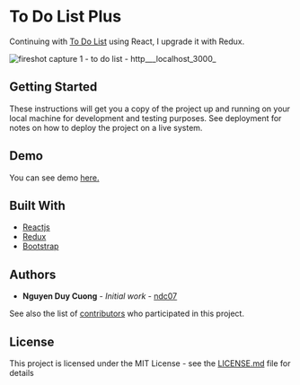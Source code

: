 # To Do List Plus

Continuing with [To Do List](https://github.com/ndc07/to-do-list) using React, I upgrade it with Redux.

![fireshot capture 1 - to do list - http___localhost_3000_](https://user-images.githubusercontent.com/34389409/45586611-591f8800-b924-11e8-9355-42f977b12e6d.png)

## Getting Started

These instructions will get you a copy of the project up and running on your local machine for development and testing purposes. See deployment for notes on how to deploy the project on a live system.

## Demo

You can see demo [here.](https://to-do-list-2-65557.firebaseapp.com/)

## Built With

* [Reactjs](https://reactjs.org/docs/getting-started.html)
* [Redux](https://redux.js.org/)
* [Bootstrap](http://getbootstrap.com/docs/4.1/getting-started/introduction/)

## Authors

* **Nguyen Duy Cuong** - *Initial work* - [ndc07](https://github.com/ndc07)

See also the list of [contributors](https://github.com/your/project/contributors) who participated in this project.

## License

This project is licensed under the MIT License - see the [LICENSE.md](LICENSE.md) file for details
